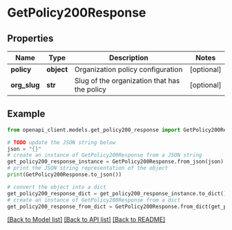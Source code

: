# GetPolicy200Response


## Properties

Name | Type | Description | Notes
------------ | ------------- | ------------- | -------------
**policy** | **object** | Organization policy configuration | [optional] 
**org_slug** | **str** | Slug of the organization that has the policy | [optional] 

## Example

```python
from openapi_client.models.get_policy200_response import GetPolicy200Response

# TODO update the JSON string below
json = "{}"
# create an instance of GetPolicy200Response from a JSON string
get_policy200_response_instance = GetPolicy200Response.from_json(json)
# print the JSON string representation of the object
print(GetPolicy200Response.to_json())

# convert the object into a dict
get_policy200_response_dict = get_policy200_response_instance.to_dict()
# create an instance of GetPolicy200Response from a dict
get_policy200_response_from_dict = GetPolicy200Response.from_dict(get_policy200_response_dict)
```
[[Back to Model list]](../README.md#documentation-for-models) [[Back to API list]](../README.md#documentation-for-api-endpoints) [[Back to README]](../README.md)


